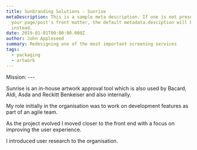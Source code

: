 ```yaml
---
title: Sunbranding Solutions - Sunrise
metaDescription: This is a sample meta description. If one is not present in
  your page/post's front matter, the default metadata.desciption will be used
  instead.
date: 2019-01-01T00:00:00.000Z
author: John Appleseed
summary: Redesigning one of the most important screening services
tags:
  - packaging
  - artwork
---
```


Mission: ---

Sunrise is an in-house artwork approval tool which is also used by Bacard, Aldi, Asda and Reckitt Benkeiser and also internally.

My role initially in the organisation was to work on development features as part of an agile team. 

As the project evolved I moved closer to the front end with a focus on improving the user experience.

I introduced user research to the organisation.